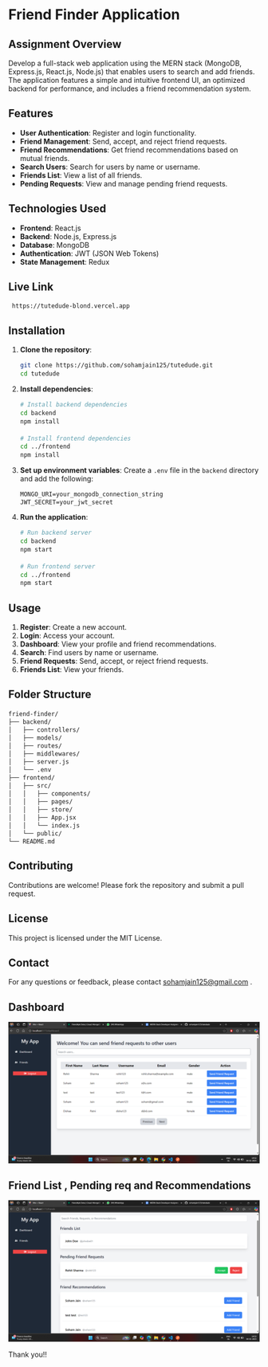 # Friend Finder Application

## Assignment Overview

Develop a full-stack web application using the MERN stack (MongoDB, Express.js, React.js, Node.js) that enables users to search and add friends. The application features a simple and intuitive frontend UI, an optimized backend for performance, and includes a friend recommendation system.

## Features

- **User Authentication**: Register and login functionality.
- **Friend Management**: Send, accept, and reject friend requests.
- **Friend Recommendations**: Get friend recommendations based on mutual friends.
- **Search Users**: Search for users by name or username.
- **Friends List**: View a list of all friends.
- **Pending Requests**: View and manage pending friend requests.

## Technologies Used

- **Frontend**: React.js
- **Backend**: Node.js, Express.js
- **Database**: MongoDB
- **Authentication**: JWT (JSON Web Tokens)
- **State Management**: Redux

## Live Link

     https://tutedude-blond.vercel.app

## Installation

1. **Clone the repository**:

   ```bash
   git clone https://github.com/sohamjain125/tutedude.git
   cd tutedude
   ```

2. **Install dependencies**:

   ```bash
   # Install backend dependencies
   cd backend
   npm install

   # Install frontend dependencies
   cd ../frontend
   npm install
   ```

3. **Set up environment variables**:
   Create a `.env` file in the `backend` directory and add the following:

   ```env
   MONGO_URI=your_mongodb_connection_string
   JWT_SECRET=your_jwt_secret
   ```

4. **Run the application**:

   ```bash
   # Run backend server
   cd backend
   npm start

   # Run frontend server
   cd ../frontend
   npm start
   ```

## Usage

1. **Register**: Create a new account.
2. **Login**: Access your account.
3. **Dashboard**: View your profile and friend recommendations.
4. **Search**: Find users by name or username.
5. **Friend Requests**: Send, accept, or reject friend requests.
6. **Friends List**: View your friends.

## Folder Structure

```
friend-finder/
├── backend/
│   ├── controllers/
│   ├── models/
│   ├── routes/
│   ├── middlewares/
│   ├── server.js
│   └── .env
├── frontend/
│   ├── src/
│   │   ├── components/
│   │   ├── pages/
│   │   ├── store/
│   │   ├── App.jsx
│   │   └── index.js
│   └── public/
└── README.md
```

## Contributing

Contributions are welcome! Please fork the repository and submit a pull request.

## License

This project is licensed under the MIT License.

## Contact

For any questions or feedback, please contact sohamjain125@gmail.com .

## Dashboard

![alt text](image.png)

## Friend List , Pending req and Recommendations

![alt text](image-1.png)

Thank you!!